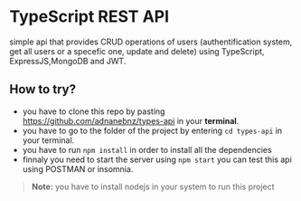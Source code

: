 # TypeScript REST API

simple api that provides CRUD operations of users (authentification system, get all users or a specefic one, update and delete) using TypeScript, ExpressJS,MongoDB and JWT.
## How to try?
- you have to clone this repo by pasting https://github.com/adnanebnz/types-api in your __terminal__.
- you have to go to the folder of the project by entering ```cd types-api``` in your terminal.
- you have to run  ```npm install``` in order to install all the dependencies
- finnaly you need to start the server using ```npm start```
you can test this api using POSTMAN or insomnia.
> **Note:** you have to install nodejs in your system to run this project
